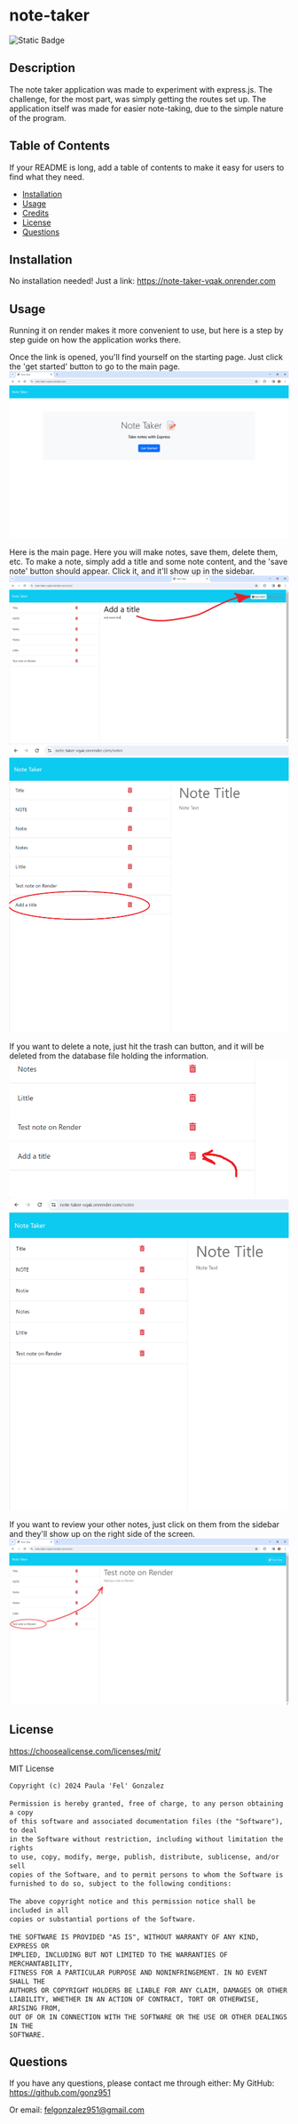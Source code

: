 # note-taker

![Static Badge](https://img.shields.io/badge/MIT-License-green)

## Description

The note taker application was made to experiment with express.js. The challenge, for the most part, was simply getting the routes set up. The application itself was made for easier note-taking, due to the simple nature of the program.

## Table of Contents 

If your README is long, add a table of contents to make it easy for users to find what they need.

- [Installation](#installation)
- [Usage](#usage)
- [Credits](#credits)
- [License](#license)
- [Questions](#questions)

## Installation

No installation needed! Just a link:
https://note-taker-vqak.onrender.com

## Usage

Running it on render makes it more convenient to use, but here is a step by step guide on how the application works there.

Once the link is opened, you'll find yourself on the starting page. Just click the 'get started' button to go to the main page.
![the starting page](./images/screenshot0-startingpage.png)

Here is the main page. Here you will make notes, save them, delete them, etc.
To make a note, simply add a title and some note content, and the 'save note' button should appear. Click it, and it'll show up in the sidebar.
![the main page](./images/screenshot1-main.png)
![making a note](./images/screenshot2-savednote.png)

If you want to delete a note, just hit the trash can button, and it will be deleted from the database file holding the information.
![deleting a note](./images/screenshot3-delete.png)
![absense of note](./images/screenshot4-gone.png)

If you want to review your other notes, just click on them from the sidebar and they'll show up on the right side of the screen.
![selecting a note](./images/screenshot5-selecting.png)

## License

https://choosealicense.com/licenses/mit/

MIT License

    Copyright (c) 2024 Paula 'Fel' Gonzalez
    
    Permission is hereby granted, free of charge, to any person obtaining a copy
    of this software and associated documentation files (the "Software"), to deal
    in the Software without restriction, including without limitation the rights
    to use, copy, modify, merge, publish, distribute, sublicense, and/or sell
    copies of the Software, and to permit persons to whom the Software is
    furnished to do so, subject to the following conditions:
    
    The above copyright notice and this permission notice shall be included in all
    copies or substantial portions of the Software.
    
    THE SOFTWARE IS PROVIDED "AS IS", WITHOUT WARRANTY OF ANY KIND, EXPRESS OR
    IMPLIED, INCLUDING BUT NOT LIMITED TO THE WARRANTIES OF MERCHANTABILITY,
    FITNESS FOR A PARTICULAR PURPOSE AND NONINFRINGEMENT. IN NO EVENT SHALL THE
    AUTHORS OR COPYRIGHT HOLDERS BE LIABLE FOR ANY CLAIM, DAMAGES OR OTHER
    LIABILITY, WHETHER IN AN ACTION OF CONTRACT, TORT OR OTHERWISE, ARISING FROM,
    OUT OF OR IN CONNECTION WITH THE SOFTWARE OR THE USE OR OTHER DEALINGS IN THE
    SOFTWARE.

## Questions

If you have any questions, please contact me through either:
My GitHub: https://github.com/gonz951

Or email: felgonzalez951@gmail.com
